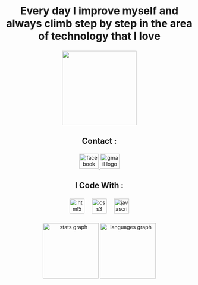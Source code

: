 <h1 align="center">Every day I improve myself and always climb step by step in the area of ​​technology that I love</h1>

###

<div align="center">
  <img height="200" src="https://scontent.fxap4-1.fna.fbcdn.net/v/t39.30808-6/366742640_3684701785095686_8055195604061435919_n.jpg?_nc_cat=105&ccb=1-7&_nc_sid=6ee11a&_nc_eui2=AeHNggKnLZ4moFIqz5gbgB3530s69EZsjwHfSzr0RmyPAdckUqcpyrGkCocTF7O5drCucqkxlxjyXloBXi6FMFiM&_nc_ohc=lkEZ-nsWAfsQ7kNvgH50DDm&_nc_oc=AdjdWzug5CpWYh6zg2jB8M3m_n7FE1maW7xd_wuOT7RtefvtvTOyR_Z3vxCN1fLTXPU&_nc_zt=23&_nc_ht=scontent.fxap4-1.fna&_nc_gid=APgy9HADAjQplRVvtArJXto&oh=00_AYCgavdTyeEVHMf07ed7abL_SX2QIy1pFCT6Cqq3YwtxUA&oe=67B5597C"  />
</div>

###

<h2 align="center">Contact :</h2>

###

<div align="center">
  <a href="https://www.facebook.com/Zanescoartfb" target="_blank">
    <img src="https://raw.githubusercontent.com/maurodesouza/profile-readme-generator/master/src/assets/icons/social/facebook/default.svg" width="52" height="40" alt="facebook logo"  />
  </a>
  <a href="arthursanderzanesco@gmail.com" target="_blank">
    <img src="https://raw.githubusercontent.com/maurodesouza/profile-readme-generator/master/src/assets/icons/social/gmail/default.svg" width="52" height="40" alt="gmail logo"  />
  </a>
</div>

###

<h2 align="center">I Code With :</h2>

###

<div align="center">
  <img src="https://cdn.jsdelivr.net/gh/devicons/devicon/icons/html5/html5-original.svg" height="40" alt="html5 logo"  />
  <img width="12" />
  <img src="https://cdn.jsdelivr.net/gh/devicons/devicon/icons/css3/css3-original.svg" height="40" alt="css3 logo"  />
  <img width="12" />
  <img src="https://cdn.jsdelivr.net/gh/devicons/devicon/icons/javascript/javascript-original.svg" height="40" alt="javascript logo"  />
</div>

###

<div align="center">
  <img src="https://github-readme-stats.vercel.app/api?username=ArthurZanesco2025&hide_title=false&hide_rank=false&show_icons=true&include_all_commits=true&count_private=true&disable_animations=false&theme=dracula&locale=en&hide_border=false&order=1" height="150" alt="stats graph"  />
  <img src="https://github-readme-stats.vercel.app/api/top-langs?username=ArthurZanesco2025&locale=en&hide_title=false&layout=compact&card_width=320&langs_count=5&theme=dracula&hide_border=false&order=2" height="150" alt="languages graph"  />
</div>

###
